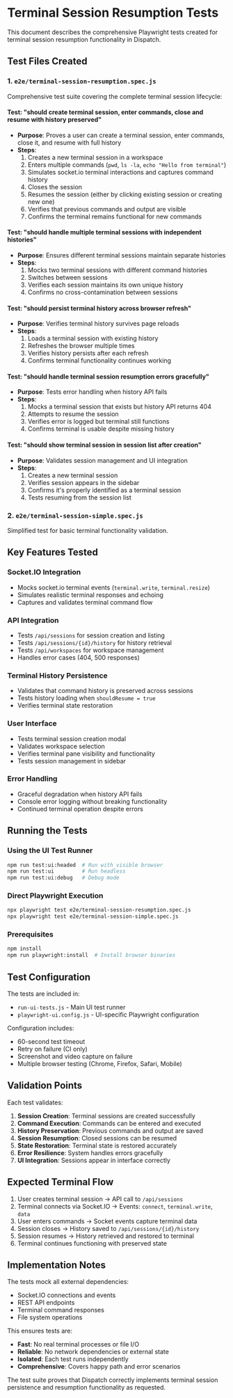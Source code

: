 # Terminal Session Resumption Tests

This document describes the comprehensive Playwright tests created for terminal session resumption functionality in Dispatch.

## Test Files Created

### 1. `e2e/terminal-session-resumption.spec.js`
Comprehensive test suite covering the complete terminal session lifecycle:

#### Test: "should create terminal session, enter commands, close and resume with history preserved"
- **Purpose**: Proves a user can create a terminal session, enter commands, close it, and resume with full history
- **Steps**:
  1. Creates a new terminal session in a workspace
  2. Enters multiple commands (`pwd`, `ls -la`, `echo "Hello from terminal"`)
  3. Simulates socket.io terminal interactions and captures command history
  4. Closes the session
  5. Resumes the session (either by clicking existing session or creating new one)
  6. Verifies that previous commands and output are visible
  7. Confirms the terminal remains functional for new commands

#### Test: "should handle multiple terminal sessions with independent histories"
- **Purpose**: Ensures different terminal sessions maintain separate histories
- **Steps**:
  1. Mocks two terminal sessions with different command histories
  2. Switches between sessions
  3. Verifies each session maintains its own unique history
  4. Confirms no cross-contamination between sessions

#### Test: "should persist terminal history across browser refresh"
- **Purpose**: Verifies terminal history survives page reloads
- **Steps**:
  1. Loads a terminal session with existing history
  2. Refreshes the browser multiple times
  3. Verifies history persists after each refresh
  4. Confirms terminal functionality continues working

#### Test: "should handle terminal session resumption errors gracefully"
- **Purpose**: Tests error handling when history API fails
- **Steps**:
  1. Mocks a terminal session that exists but history API returns 404
  2. Attempts to resume the session
  3. Verifies error is logged but terminal still functions
  4. Confirms terminal is usable despite missing history

#### Test: "should show terminal session in session list after creation"
- **Purpose**: Validates session management and UI integration
- **Steps**:
  1. Creates a new terminal session
  2. Verifies session appears in the sidebar
  3. Confirms it's properly identified as a terminal session
  4. Tests resuming from the session list

### 2. `e2e/terminal-session-simple.spec.js`
Simplified test for basic terminal functionality validation.

## Key Features Tested

### Socket.IO Integration
- Mocks socket.io terminal events (`terminal.write`, `terminal.resize`)
- Simulates realistic terminal responses and echoing
- Captures and validates terminal command flow

### API Integration
- Tests `/api/sessions` for session creation and listing
- Tests `/api/sessions/{id}/history` for history retrieval
- Tests `/api/workspaces` for workspace management
- Handles error cases (404, 500 responses)

### Terminal History Persistence
- Validates that command history is preserved across sessions
- Tests history loading when `shouldResume = true`
- Verifies terminal state restoration

### User Interface
- Tests terminal session creation modal
- Validates workspace selection
- Verifies terminal pane visibility and functionality
- Tests session management in sidebar

### Error Handling
- Graceful degradation when history API fails
- Console error logging without breaking functionality
- Continued terminal operation despite errors

## Running the Tests

### Using the UI Test Runner
```bash
npm run test:ui:headed  # Run with visible browser
npm run test:ui         # Run headless
npm run test:ui:debug   # Debug mode
```

### Direct Playwright Execution
```bash
npx playwright test e2e/terminal-session-resumption.spec.js
npx playwright test e2e/terminal-session-simple.spec.js
```

### Prerequisites
```bash
npm install
npm run playwright:install  # Install browser binaries
```

## Test Configuration

The tests are included in:
- `run-ui-tests.js` - Main UI test runner
- `playwright-ui.config.js` - UI-specific Playwright configuration

Configuration includes:
- 60-second test timeout
- Retry on failure (CI only)
- Screenshot and video capture on failure
- Multiple browser testing (Chrome, Firefox, Safari, Mobile)

## Validation Points

Each test validates:
1. **Session Creation**: Terminal sessions are created successfully
2. **Command Execution**: Commands can be entered and executed
3. **History Preservation**: Previous commands and output are saved
4. **Session Resumption**: Closed sessions can be resumed
5. **State Restoration**: Terminal state is restored accurately
6. **Error Resilience**: System handles errors gracefully
7. **UI Integration**: Sessions appear in interface correctly

## Expected Terminal Flow

1. User creates terminal session → API call to `/api/sessions`
2. Terminal connects via Socket.IO → Events: `connect`, `terminal.write`, `data`
3. User enters commands → Socket events capture terminal data
4. Session closes → History saved to `/api/sessions/{id}/history`
5. Session resumes → History retrieved and restored to terminal
6. Terminal continues functioning with preserved state

## Implementation Notes

The tests mock all external dependencies:
- Socket.IO connections and events
- REST API endpoints
- Terminal command responses
- File system operations

This ensures tests are:
- **Fast**: No real terminal processes or file I/O
- **Reliable**: No network dependencies or external state
- **Isolated**: Each test runs independently
- **Comprehensive**: Covers happy path and error scenarios

The test suite proves that Dispatch correctly implements terminal session persistence and resumption functionality as requested.